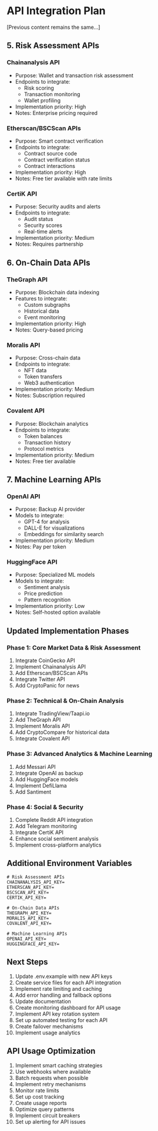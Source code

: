 # API Integration Plan

[Previous content remains the same...]

## 5. Risk Assessment APIs

### Chainanalysis API
- Purpose: Wallet and transaction risk assessment
- Endpoints to integrate:
  * Risk scoring
  * Transaction monitoring
  * Wallet profiling
- Implementation priority: High
- Notes: Enterprise pricing required

### Etherscan/BSCScan APIs
- Purpose: Smart contract verification
- Endpoints to integrate:
  * Contract source code
  * Contract verification status
  * Contract interactions
- Implementation priority: High
- Notes: Free tier available with rate limits

### CertiK API
- Purpose: Security audits and alerts
- Endpoints to integrate:
  * Audit status
  * Security scores
  * Real-time alerts
- Implementation priority: Medium
- Notes: Requires partnership

## 6. On-Chain Data APIs

### TheGraph API
- Purpose: Blockchain data indexing
- Features to integrate:
  * Custom subgraphs
  * Historical data
  * Event monitoring
- Implementation priority: High
- Notes: Query-based pricing

### Moralis API
- Purpose: Cross-chain data
- Endpoints to integrate:
  * NFT data
  * Token transfers
  * Web3 authentication
- Implementation priority: Medium
- Notes: Subscription required

### Covalent API
- Purpose: Blockchain analytics
- Endpoints to integrate:
  * Token balances
  * Transaction history
  * Protocol metrics
- Implementation priority: Medium
- Notes: Free tier available

## 7. Machine Learning APIs

### OpenAI API
- Purpose: Backup AI provider
- Models to integrate:
  * GPT-4 for analysis
  * DALL-E for visualizations
  * Embeddings for similarity search
- Implementation priority: Medium
- Notes: Pay per token

### HuggingFace API
- Purpose: Specialized ML models
- Models to integrate:
  * Sentiment analysis
  * Price prediction
  * Pattern recognition
- Implementation priority: Low
- Notes: Self-hosted option available

## Updated Implementation Phases

### Phase 1: Core Market Data & Risk Assessment
1. Integrate CoinGecko API
2. Implement Chainanalysis API
3. Add Etherscan/BSCScan APIs
4. Integrate Twitter API
5. Add CryptoPanic for news

### Phase 2: Technical & On-Chain Analysis
1. Integrate TradingView/Taapi.io
2. Add TheGraph API
3. Implement Moralis API
4. Add CryptoCompare for historical data
5. Integrate Covalent API

### Phase 3: Advanced Analytics & Machine Learning
1. Add Messari API
2. Integrate OpenAI as backup
3. Add HuggingFace models
4. Implement DefiLlama
5. Add Santiment

### Phase 4: Social & Security
1. Complete Reddit API integration
2. Add Telegram monitoring
3. Integrate CertiK API
4. Enhance social sentiment analysis
5. Implement cross-platform analytics

## Additional Environment Variables

```
# Risk Assessment APIs
CHAINANALYSIS_API_KEY=
ETHERSCAN_API_KEY=
BSCSCAN_API_KEY=
CERTIK_API_KEY=

# On-Chain Data APIs
THEGRAPH_API_KEY=
MORALIS_API_KEY=
COVALENT_API_KEY=

# Machine Learning APIs
OPENAI_API_KEY=
HUGGINGFACE_API_KEY=
```

## Next Steps

1. Update .env.example with new API keys
2. Create service files for each API integration
3. Implement rate limiting and caching
4. Add error handling and fallback options
5. Update documentation
6. Create monitoring dashboard for API usage
7. Implement API key rotation system
8. Set up automated testing for each API
9. Create failover mechanisms
10. Implement usage analytics

## API Usage Optimization

1. Implement smart caching strategies
2. Use webhooks where available
3. Batch requests when possible
4. Implement retry mechanisms
5. Monitor rate limits
6. Set up cost tracking
7. Create usage reports
8. Optimize query patterns
9. Implement circuit breakers
10. Set up alerting for API issues